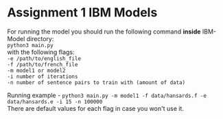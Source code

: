 # Assignment 1 IBM Models

For running the model you should run the following command **inside** IBM-Model directory:<br>
`python3 main.py`<br>
with the following flags:<br>
`-e /path/to/english_file`<br>
`-f /path/to/french_file`<br>
`-m model1 or model2`<br>
`-i number of iterations`<br>
`-n number of sentence pairs to train with (amount of data)`<br>

Running example - `python3 main.py -m model1 -f data/hansards.f -e data/hansards.e -i 15 -n 100000`<br>
There are default values for each flag in case you won't use it.

